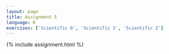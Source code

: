 ```yaml
---
layout: page
title: Assignment 5
language: R
exercises: ['Scientific 0', 'Scientific 1', 'Scientific 2']
---
```


{% include assignment.html %}
